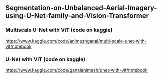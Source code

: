 ## Segmentation-on-Unbalanced-Aerial-Imagery-using-U-Net-family-and-Vision-Transformer

### Multiscale U-Net with ViT (code on kaggle)
https://www.kaggle.com/code/animeshganai/multi-scale-unet-with-vit/notebook

### U-Net with ViT (code on kaggle)
https://www.kaggle.com/code/ganaianimesh/unet-with-vit/notebook
